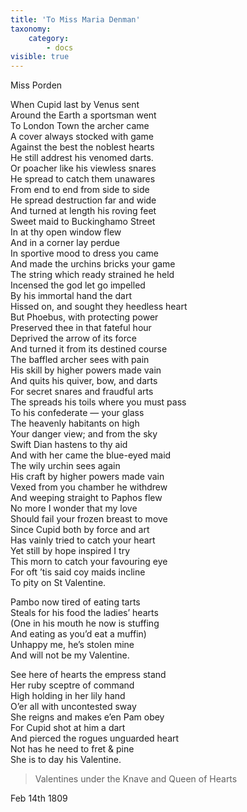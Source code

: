 ```yaml
---
title: 'To Miss Maria Denman'
taxonomy:
    category:
        - docs
visible: true
---
```


<div class="author">Miss Porden</div>

When Cupid last by Venus sent  
Around the Earth a sportsman went  
To London Town the archer came  
A cover always stocked with game  
Against the best the noblest hearts  
He still addrest his venomed darts.  
Or poacher like his viewless snares  
He spread to catch them unawares  
From end to end from side to side  
He spread destruction far and wide  
And turned at length his roving feet  
Sweet maid to Buckinghamo Street  
In at thy open window flew  
And in a corner lay perdue  
In sportive mood to dress you came  
And made the urchins bricks your game  
The string which ready strained he held  
Incensed the god let go impelled  
By his immortal hand the dart  
Hissed on, and sought they heedless heart  
But Phoebus, with protecting power  
Preserved thee in that fateful hour  
Deprived the arrow of its force  
And turned it from its destined course  
The baffled archer sees with pain  
His skill by higher powers made vain  
And quits his quiver, bow, and darts  
For secret snares and fraudful arts  
The spreads his toils where you must pass  
To his confederate — your glass  
The heavenly habitants on high  
Your danger view; and from the sky  
Swift Dian hastens to thy aid  
And with her came the blue-eyed maid  
The wily urchin sees again  
His craft by higher powers made vain  
Vexed from you chamber he withdrew  
And weeping straight to Paphos flew  
No more I wonder that my love  
Should fail your frozen breast to move  
Since Cupid both by force and art  
Has vainly tried to catch your heart  
Yet still by hope inspired I try  
This morn to catch your favouring eye  
For oft ’tis said coy maids incline  
To pity on St Valentine.  

Pambo now tired of eating tarts  
Steals for his food the ladies’ hearts  
(One in his mouth he now is stuffing  
And eating as you’d eat a muffin)  
Unhappy me, he’s stolen mine  
And will not be my Valentine.  

See here of hearts the empress stand  
Her ruby sceptre of command  
High holding in her lily hand  
O’er all with uncontested sway  
She reigns and makes e’en Pam obey  
For Cupid shot at him a dart  
And pierced the rogues unguarded heart  
Not has he need to fret & pine  
She is to day his Valentine.  

> Valentines under the Knave and Queen of Hearts

Feb 14th 1809